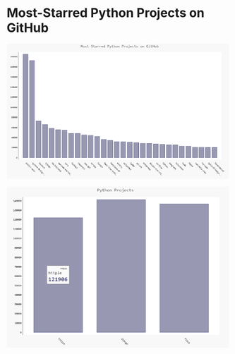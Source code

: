 # Most-Starred Python Projects on GitHub

![Most-Starred Python Projects on GitHub](./images/example1.PNG)

![3 web frameworks](./images/example2.PNG)
